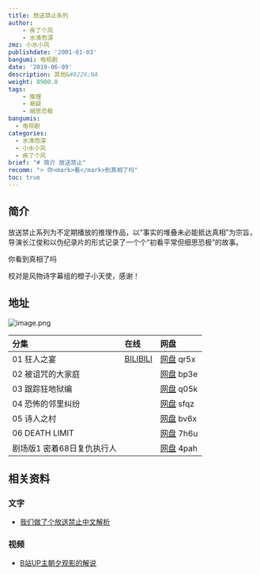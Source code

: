 ```yaml
---
title: 放送禁止系列
author: 
    - 疾了个风
    - 水清而深
zmz: 小水小风
publishdate: '2001-01-03'
bangumi: 电视剧
date: '2019-06-09'
description: 其他&#8226;NA
weight: 8900.0
tags:
    - 推理
    - 悬疑
    - 细思恐极
bangumis:
  - 电视剧
categories:
  - 水清而深
  - 小水小风
  - 疾了个风
brief: "# 简介 放送禁止"
recomm: "> 你<mark>看</mark>到真相了吗"
toc: true
---
```



## 简介

放送禁止系列为不定期播放的推理作品，以“事实的堆叠未必能抵达真相”为宗旨，导演长江俊和以伪纪录片的形式记录了一个个“初看平常但细思恐极”的故事。

你看到真相了吗

校对是风物诗字幕组的橙子小天使，感谢！

## 地址

![image.png](https://i.loli.net/2019/12/02/py8bYi6RP4doEKO.png)




|分集    |在线  |网盘 |
|:----|:----|:-----|
|01 狂人之宴|[BILIBILI](https://www.bilibili.com/video/av69174903)|[网盘](https://pan.baidu.com/s/1kORCNCwuoEKZzILAGX7YGQ) qr5x|
|02 被诅咒的大家庭||[网盘](https://pan.baidu.com/s/1ZXkdXOu7Yllgu5oWL0ndfw) bp3e|
|03 跟踪狂地狱编||[网盘](https://pan.baidu.com/s/1dT9-u-VboHPZb26vE1uV0g) q05k|
|04 恐怖的邻里纠纷||[网盘](https://pan.baidu.com/s/1oFN9P9unvHtc5iDDBcs4jg) sfqz |
|05 诗人之村||[网盘](https://pan.baidu.com/s/1cGNkyOsz5nAThhMTUN0htA) bv6x|
|06 DEATH LIMIT||[网盘](https://pan.baidu.com/s/1aT40iuyAEKr7UNG8UyVt4w) 7h6u|
|剧场版1 密着68日复仇执行人||[网盘](https://pan.baidu.com/s/1ghS6l6gK_rL7W5yOibWR8A) 4pah|

## 相关资料

### 文字

- [我们做了个放送禁止中文解析](http://fsjz.netlify.com)

### 视频

- [B站UP主朝夕观影的解说](https://space.bilibili.com/3285014/video?keyword=%E6%94%BE%E9%80%81%E7%A6%81%E6%AD%A2)
